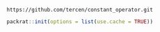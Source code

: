 
```
https://github.com/tercen/constant_operator.git
```

```R
packrat::init(options = list(use.cache = TRUE))
```
 
